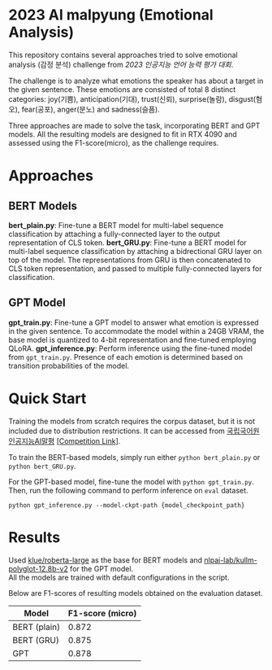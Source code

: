 # 2023 AI malpyung (Emotional Analysis)
This repository contains several approaches tried to solve emotional analysis (감정 분석) challenge from *2023 인공지능 언어 능력 평가 대회*.

The challenge is to analyze what emotions the speaker has about a target in the given sentence. These emotions are consisted of total 8 distinct categories: joy(기쁨), anticipation(기대), trust(신뢰), surprise(놀람), disgust(혐오), fear(공포), anger(분노) and sadness(슬픔).

Three approaches are made to solve the task, incorporating BERT and GPT models.
All the resulting models are designed to fit in RTX 4090 and assessed using the F1-score(micro), as the challenge requires.

# Approaches
## BERT Models
**bert_plain.py**: Fine-tune a BERT model for multi-label sequence classification by attaching a fully-connected layer to the output representation of CLS token.
**bert_GRU.py**: Fine-tune a BERT model for multi-label sequence classification by attaching a bidrectional GRU layer on top of the model. The representations from GRU is then concatenated to CLS token representation, and passed to multiple fully-connected layers for classification.

## GPT Model
**gpt_train.py**: Fine-tune a GPT model to answer what emotion is expressed in the given sentence. To accommodate the model within a 24GB VRAM, the base model is quantized to 4-bit representation and fine-tuned employing QLoRA.
**gpt_inference.py**: Perform inference using the fine-tuned model from `gpt_train.py`. Presence of each emotion is determined based on transition probabilities of the model.

# Quick Start
Training the models from scratch requires the corpus dataset, but it is not included due to distribution restrictions. It can be accessed  from [국립국어원 인공지능AI말평](https://kli.korean.go.kr/) [[Competition Link]](https://kli.korean.go.kr/benchmark/taskOrdtm/taskList.do?taskOrdtmId=103&clCd=END_TASK&subMenuId=sub01).

To train the BERT-based models, simply run either `python bert_plain.py` or `python bert_GRU.py`.

For the GPT-based model, fine-tune the model with `python gpt_train.py`. Then, run the following command to perform inference on `eval` dataset.
```
python gpt_inference.py --model-ckpt-path {model_checkpoint_path}
```

# Results

Used [klue/roberta-large](https://huggingface.co/klue/roberta-large) as the base for BERT models and [nlpai-lab/kullm-polyglot-12.8b-v2](https://huggingface.co/nlpai-lab/kullm-polyglot-12.8b-v2) for the GPT model.  
All the models are trained with default configurations in the script.

Below are F1-scores of resulting models obtained on the evaluation dataset.

|Model|F1-score (micro)|
|------------|-----|
|BERT (plain)|0.872|
|BERT (GRU)  |0.875|
|GPT         |0.878|
